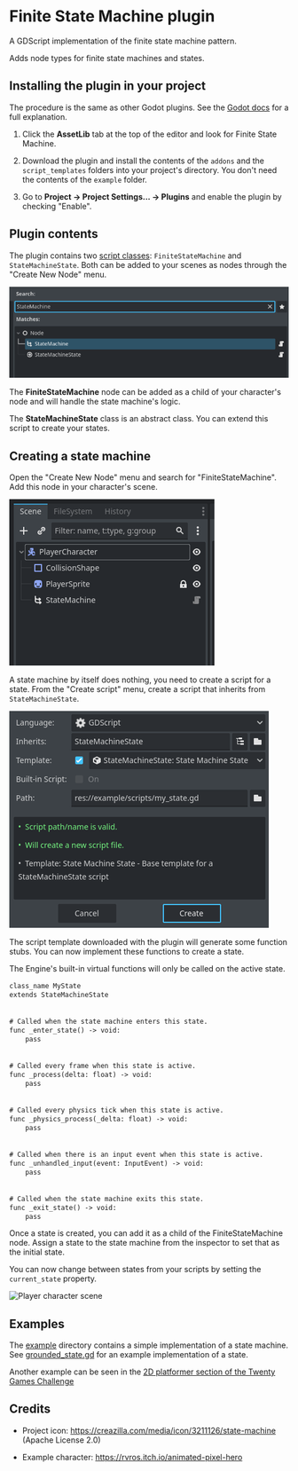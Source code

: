 
# Finite State Machine plugin

A GDScript implementation of the finite state machine pattern.

Adds node types for finite state machines and states.

## Installing the plugin in your project

The procedure is the same as other Godot plugins.
See the [Godot docs](https://docs.godotengine.org/en/stable/tutorials/plugins/editor/installing_plugins.html) for a full explanation.

1. Click the **AssetLib** tab at the top of the editor and look for Finite State Machine.

2. Download the plugin and install the contents of the `addons` and the `script_templates` folders into your project's directory. You don't need the contents of the `example` folder.

3. Go to **Project -> Project Settings... -> Plugins** and enable the plugin by checking "Enable".

## Plugin contents

The plugin contains two [script classes](https://docs.godotengine.org/en/stable/tutorials/scripting/gdscript/gdscript_basics.html#doc-gdscript-basics-class-name): `FiniteStateMachine` and `StateMachineState`.
Both can be added to your scenes as nodes through the "Create New Node" menu.

![Create node](/example/readme/create_node.png)

The **FiniteStateMachine** node can be added as a child of your character's node and will handle the state machine's logic.

The **StateMachineState** class is an abstract class.
You can extend this script to create your states.

## Creating a state machine

Open the "Create New Node" menu and search for "FiniteStateMachine". Add this node in your character's scene.

![State machine scene](/example/readme/state_machine_scene.png)

A state machine by itself does nothing, you need to create a script for a state.
From the "Create script" menu, create a script that inherits from `StateMachineState`.

![Create script](/example/readme/create_script.png)

The script template downloaded with the plugin will generate some function stubs.
You can now implement these functions to create a state.

The Engine's built-in virtual functions will only be called on the active state.

```
class_name MyState
extends StateMachineState


# Called when the state machine enters this state.
func _enter_state() -> void:
	pass


# Called every frame when this state is active.
func _process(delta: float) -> void:
	pass


# Called every physics tick when this state is active.
func _physics_process(_delta: float) -> void:
	pass


# Called when there is an input event when this state is active.
func _unhandled_input(event: InputEvent) -> void:
	pass


# Called when the state machine exits this state.
func _exit_state() -> void:
	pass
```

Once a state is created, you can add it as a child of the FiniteStateMachine node.
Assign a state to the state machine from the inspector to set that as the initial state.

You can now change between states from your scripts by setting the `current_state` property.

![Player character scene](/example/readme/player_character.png)

## Examples

The [example](/example) directory contains a simple implementation of a state machine.
See [grounded_state.gd](/example/scripts/grounded_state.gd) for an example implementation of a state.

Another example can be seen in the [2D platformer section of the Twenty Games Challenge](https://codeberg.org/HexagonNico/TwentyGamesChallenge/src/branch/main/game3)

## Credits

* Project icon: https://creazilla.com/media/icon/3211126/state-machine (Apache License 2.0)

* Example character: https://rvros.itch.io/animated-pixel-hero
